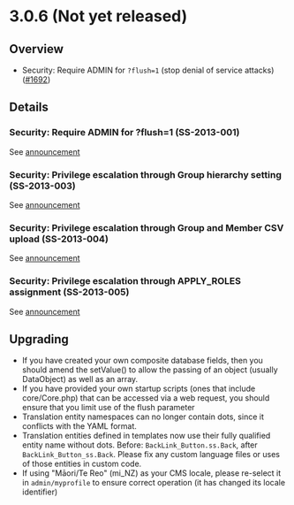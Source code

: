 # 3.0.6 (Not yet released)

## Overview

 * Security: Require ADMIN for `?flush=1` (stop denial of service attacks)
 ([#1692](https://github.com/silverstripe/silverstripe-framework/issues/1692))

## Details

### Security: Require ADMIN for ?flush=1 (SS-2013-001)

See [announcement](http://www.silverstripe.org/ss-2013-001-require-admin-for-flush1/)

### Security: Privilege escalation through Group hierarchy setting (SS-2013-003)

See [announcement](http://www.silverstripe.org/ss-2013-003-privilege-escalation-through-group-hierarchy-setting/)

### Security: Privilege escalation through Group and Member CSV upload (SS-2013-004)

See [announcement](http://www.silverstripe.org/ss-2013-004-privilege-escalation-through-group-and-member-csv-upload/)

### Security: Privilege escalation through APPLY_ROLES assignment (SS-2013-005)

See [announcement](http://www.silverstripe.org/ss-2013-005-privilege-escalation-through-apply-roles-assignment/)

## Upgrading

 * If you have created your own composite database fields, then you should amend the setValue() to allow the passing of
   an object (usually DataObject) as well as an array.
 * If you have provided your own startup scripts (ones that include core/Core.php) that can be accessed via a web
   request, you should ensure that you limit use of the flush parameter
 * Translation entity namespaces can no longer contain dots, since it conflicts with the YAML format. 
 * Translation entities defined in templates now use their fully qualified entity name without dots.
   Before: `BackLink_Button.ss.Back`, after `BackLink_Button_ss.Back`. Please fix any custom language
   files or uses of those entities in custom code.
 * If using "Māori/Te Reo" (mi_NZ) as your CMS locale, please re-select it in `admin/myprofile`
   to ensure correct operation (it has changed its locale identifier)
